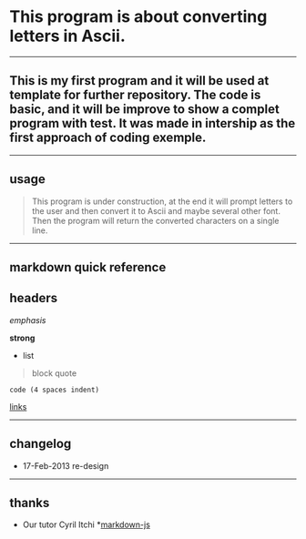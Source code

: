 # This program is about converting letters in Ascii.
----
## This is my first program and it will be used at template for further repository. The code is basic, and it will be improve to show a complet program with test. It was made in intership as the first approach of coding exemple.
----
## usage

> This program is under construction, at the end it will prompt letters to the user and then convert it to Ascii and maybe several other font. Then the program will return the converted characters on a single line.

----
## markdown quick reference
## headers

*emphasis*

**strong**

* list

>block quote

    code (4 spaces indent)
[links](http://wikipedia.org)

----
## changelog
* 17-Feb-2013 re-design

----
## thanks
 
* Our tutor Cyril Itchi
*[markdown-js](https://github.com/evilstreak/markdown-js)
